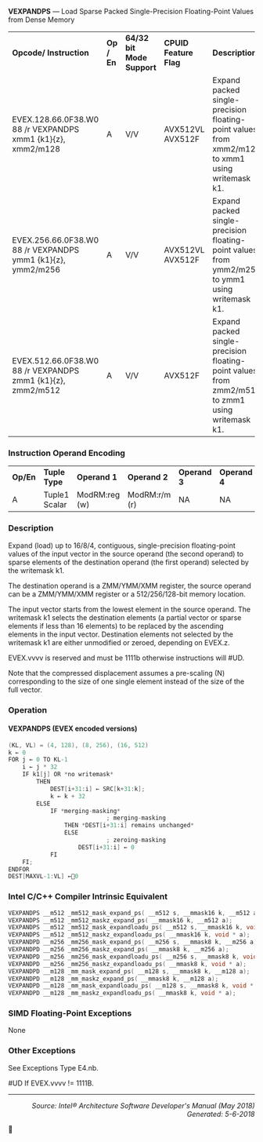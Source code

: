 <b>VEXPANDPS</b> — Load Sparse Packed Single-Precision Floating-Point Values from Dense Memory
<table>
	<tr>
		<td><b>Opcode/ Instruction</b></td>
		<td><b>Op / En</b></td>
		<td><b>64/32 bit Mode Support</b></td>
		<td><b>CPUID Feature Flag</b></td>
		<td><b>Description</b></td>
	</tr>
	<tr>
		<td>EVEX.128.66.0F38.W0 88 /r VEXPANDPS xmm1 {k1}{z}, xmm2/m128</td>
		<td>A</td>
		<td>V/V</td>
		<td>AVX512VL AVX512F</td>
		<td>Expand packed single-precision floating-point values from xmm2/m128 to xmm1 using writemask k1.</td>
	</tr>
	<tr>
		<td>EVEX.256.66.0F38.W0 88 /r VEXPANDPS ymm1 {k1}{z}, ymm2/m256</td>
		<td>A</td>
		<td>V/V</td>
		<td>AVX512VL AVX512F</td>
		<td>Expand packed single-precision floating-point values from ymm2/m256 to ymm1 using writemask k1.</td>
	</tr>
	<tr>
		<td>EVEX.512.66.0F38.W0 88 /r VEXPANDPS zmm1 {k1}{z}, zmm2/m512</td>
		<td>A</td>
		<td>V/V</td>
		<td>AVX512F</td>
		<td>Expand packed single-precision floating-point values from zmm2/m512 to zmm1 using writemask k1.</td>
	</tr>
</table>


### Instruction Operand Encoding
<table>
	<tr>
		<td><b>Op/En</b></td>
		<td><b>Tuple Type</b></td>
		<td><b>Operand 1</b></td>
		<td><b>Operand 2</b></td>
		<td><b>Operand 3</b></td>
		<td><b>Operand 4</b></td>
	</tr>
	<tr>
		<td>A</td>
		<td>Tuple1 Scalar</td>
		<td>ModRM:reg (w)</td>
		<td>ModRM:r/m (r)</td>
		<td>NA</td>
		<td>NA</td>
	</tr>
</table>


### Description
Expand (load) up to 16/8/4, contiguous, single-precision floating-point values of the input vector in the source
operand (the second operand) to sparse elements of the destination operand (the first operand) selected by the
writemask k1.

The destination operand is a ZMM/YMM/XMM register, the source operand can be a ZMM/YMM/XMM register or a
512/256/128-bit memory location.

The input vector starts from the lowest element in the source operand. The writemask k1 selects the destination
elements (a partial vector or sparse elements if less than 16 elements) to be replaced by the ascending elements
in the input vector. Destination elements not selected by the writemask k1 are either unmodified or zeroed,
depending on EVEX.z.

EVEX.vvvv is reserved and must be 1111b otherwise instructions will \#UD.

Note that the compressed displacement assumes a pre-scaling (N) corresponding to the size of one single element
instead of the size of the full vector.

### Operation


#### VEXPANDPS (EVEX encoded versions)
```java
(KL, VL) = (4, 128), (8, 256), (16, 512)
k ← 0
FOR j ← 0 TO KL-1
    i ← j * 32
    IF k1[j] OR *no writemask*
        THEN 
            DEST[i+31:i] ← SRC[k+31:k];
            k ← k + 32
        ELSE 
            IF *merging-masking*
                            ; merging-masking
                THEN *DEST[i+31:i] remains unchanged*
                ELSE 
                            ; zeroing-masking
                    DEST[i+31:i] ← 0
            FI
    FI;
ENDFOR
DEST[MAXVL-1:VL] ←0
```
### Intel C/C++ Compiler Intrinsic Equivalent
```c
VEXPANDPS __m512 _mm512_mask_expand_ps( __m512 s, __mmask16 k, __m512 a);
VEXPANDPS __m512 _mm512_maskz_expand_ps( __mmask16 k, __m512 a);
VEXPANDPS __m512 _mm512_mask_expandloadu_ps( __m512 s, __mmask16 k, void * a);
VEXPANDPS __m512 _mm512_maskz_expandloadu_ps( __mmask16 k, void * a);
VEXPANDPD __m256 _mm256_mask_expand_ps( __m256 s, __mmask8 k, __m256 a);
VEXPANDPD __m256 _mm256_maskz_expand_ps( __mmask8 k, __m256 a);
VEXPANDPD __m256 _mm256_mask_expandloadu_ps( __m256 s, __mmask8 k, void * a);
VEXPANDPD __m256 _mm256_maskz_expandloadu_ps( __mmask8 k, void * a);
VEXPANDPD __m128 _mm_mask_expand_ps( __m128 s, __mmask8 k, __m128 a);
VEXPANDPD __m128 _mm_maskz_expand_ps( __mmask8 k, __m128 a);
VEXPANDPD __m128 _mm_mask_expandloadu_ps( __m128 s, __mmask8 k, void * a);
VEXPANDPD __m128 _mm_maskz_expandloadu_ps( __mmask8 k, void * a);
```
### SIMD Floating-Point Exceptions
None

### Other Exceptions

See Exceptions Type E4.nb.
<p>#UD
If EVEX.vvvv != 1111B.

 --- 
<p align="right"><i>Source: Intel® Architecture Software Developer's Manual (May 2018)<br>Generated: 5-6-2018</i></p>
